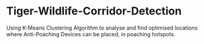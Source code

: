 # Tiger-Wildlife-Corridor-Detection
Using K-Means Clustering Algorithm to analyse and find optimised locations where Anti-Poaching Devices can be placed, in poaching hotspots.
